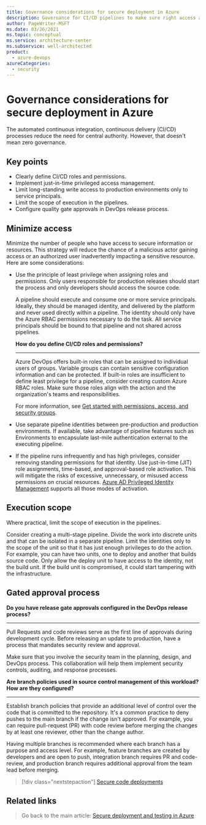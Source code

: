 ```yaml
---
title: Governance considerations for secure deployment in Azure
description: Governance for CI/CD pipelines to make sure right access and work is executed. 
author: PageWriter-MSFT
ms.date: 03/26/2021
ms.topic: conceptual
ms.service: architecture-center
ms.subservice: well-architected
product:
  - azure-devops
azureCategories:
  - security
---
```



# Governance considerations for secure deployment in Azure

The automated continuous integration, continuous delivery (CI/CD) processes reduce the need for central authority. However, that doesn't mean zero governance. 

## Key points

- Clearly define CI/CD roles and permissions.
- Implement just-in-time privileged access management.
- Limit long-standing write access to production environments only to service principals.
- Limit the scope of execution in the pipelines. 
- Configure quality gate approvals in DevOps release process.


## Minimize access

Minimize the number of people who have access to secure information or resources. This strategy will reduce the chance of a malicious actor gaining access or an authorized user inadvertently impacting a sensitive resource. Here are some considerations:

- Use the principle of least privilege when assigning roles and permissions. Only users responsible for production releases should start the process and only developers should access the source code.

    A pipeline should execute and consume one or more service principals. Ideally, they should be managed identity, and delivered by the platform and never used directly within a pipeline. The identity should only have the Azure RBAC permissions necessary to do the task. All service principals should be bound to that pipeline and not shared across pipelines. 

    **How do you define CI/CD roles and permissions?**
    ***

    Azure DevOps offers built-in roles that can be assigned to individual users of groups. Variable groups can contain sensitive configuration information and can be protected. If built-in roles are insufficient to define least privilege for a pipeline, consider creating custom Azure RBAC roles. Make sure those roles align with the action and the organization's teams and responsibilities.

    For more information, see [Get started with permissions, access, and security groups](/azure/devops/organizations/security/about-permissions?view=azure-devops&tabs=preview-page&preserve-view=true).

- Use separate pipeline identities between pre-production and production environments. If available, take advantage of pipeline features such as Environments to encapsulate last-mile authentication external to the executing pipeline.

- If the pipeline runs infrequently and has high privileges, consider removing standing permissions for that identity. Use just-in-time (JIT) role assignments, time-based, and approval-based role activation. This will mitigate the risks of excessive, unnecessary, or misused access permissions on crucial resources. [Azure AD Privileged Identity Management](/azure/active-directory/privileged-identity-management/pim-configure) supports all those modes of activation.   

## Execution scope

Where practical, limit the scope of execution in the pipelines. 

Consider creating a multi-stage pipeline. Divide the work into discrete units and that can be isolated in a separate pipeline. Limit the identities only to the scope of the unit so that it has just enough privileges to do the action. For example, you can have two units, one to deploy and another that builds source code. Only allow the deploy unit to have access to the identity, not the build unit. If the build unit is compromised, it could start tampering with the infrastructure. 

## Gated approval process

**Do you have release gate approvals configured in the DevOps release process?**
***
Pull Requests and code reviews serve as the first line of approvals during development cycle. Before releasing an update to production, have a process that mandates security review and approval.

Make sure that you involve the security team in the planning, design, and DevOps process. This collaboration will help them implement security controls, auditing, and response processes. 

**Are branch policies used in source control management of this workload? How are they configured?**
***

Establish branch policies that provide an additional level of control over the code that is committed to the repository. It's a common practice to deny pushes to the main branch if the change isn't approved. For example, you can require pull-request (PR) with code review before merging the changes by at least one reviewer, other than the change author. 

Having multiple branches is recommended where each branch has a purpose and access level. For example, feature branches are created by developers and are open to push, integration branch requires PR and code-review, and production branch requires additional approval from the team lead before merging.

> [!div class="nextstepaction"]
> [Secure code deployments](./deploy-code.md)


## Related links


> Go back to the main article: [Secure deployment and testing in Azure](overview.md)